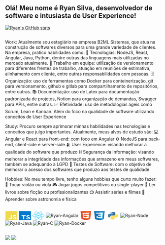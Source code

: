 ## Olá! Meu nome é Ryan Silva, desenvolvedor de software e intusiasta de User Experience!

[![Ryan's GitHub stats](https://github-readme-stats.vercel.app/api?username=RyanForward&show_icons=true&theme=highcontrast)](https://github.com/anuraghazra/github-readme-stats)

##

Work: Atualmente sou estagiário na empresa B2ML Sistemas, que atua na construção de softwares diversos para uma grande variedade de clientes. Na empresa, pratico habilidades como:
  📡 Tecnologias: NodeJS, React, Angular, Java, Python, dentre outras das linguagens mais utilizadas no mercado atualmente.
  👥 Trabalho em equipe: utilização de versionamento para diferentes frentes de trabalho, atuação em reuniões de estimativa, alinhamento com cliente, entre outras responsabilidades com pessoas.
  🗄️ Organização: uso de ferramentas como Docker para conteinerização, git para versionamento, github e gitlab para compartilhamento de repositórios, entre outras.
  📚 Documentação: uso de Latex para documentação padronizada de projetos, Notion para organização de demandas, Swagger para APIs, entre outras.
  📈 Efetividade: uso de metodologias ágeis como Scrum, Lean e Kanban. Além do foco na qualidade de software utilizando conceitos de User Experience

Study: Procuro sempre aprimorar minhas habilidades nas tecnologias e conceitos que julgo importantes. Atualmente, meus alvos de estudo são:
 💻 Angular e React para front-end: com foco em Angular
 ⚙️ NodeJS para back-end, client-side e server-side
 🫂 User Experience: visando melhorar a qualidade do software que produzo
 ⛓️ Segurança da Informação: visando melhorar a integridade das informações que armazeno em meus softwares, também se adequando à LGPD
 🧪 Testes de Software: com o objetivo de melhorar o acesso dos softwares que produzo aos testes de qualidade

Hobbies: No meu tempo livre, tenho alguns hobbies que curto muito fazer:
🎸 Tocar violão ou viola
🎮 Jogar jogos competitivos ou single-player
📕 Ler livros sobre ficção ou profissionalizantes
📺 Assistir séries e filmes
🔭 Aprender sobre astronomia e física

##

 <div>
  <img align="center" alt="Ryan-JS" height="30" width="40" src="https://raw.githubusercontent.com/devicons/devicon/master/icons/javascript/javascript-plain.svg">
  <img align="center" alt="Ryan-Ts" height="30" width="40" src="https://raw.githubusercontent.com/devicons/devicon/master/icons/typescript/typescript-plain.svg">
  <img align="center" alt="Ryan-React" height="30" width="40" src="https://raw.githubusercontent.com/devicons/devicon/master/icons/react/react-original.svg">
  <img align="center" alt="Ryan-Angular" height="30" width="40" src="https://cdn.jsdelivr.net/gh/devicons/devicon/icons/angularjs/angularjs-original.svg">
  <img align="center" alt="Ryan-HTML" height="30" width="40" src="https://raw.githubusercontent.com/devicons/devicon/master/icons/html5/html5-original.svg">
  <img align="center" alt="Ryan-CSS" height="30" width="40" src="https://raw.githubusercontent.com/devicons/devicon/master/icons/css3/css3-original.svg">
  <img align="center" alt="Ryan-Python" height="30" width="40" src="https://raw.githubusercontent.com/devicons/devicon/master/icons/python/python-original.svg">
  <img align="center" alt="Ryan-Node" height="30" width="40" src="https://cdn.jsdelivr.net/gh/devicons/devicon/icons/nodejs/nodejs-original.svg">
  <img align="center" alt="Ryan-Java" height="30" width="40" src="https://cdn.jsdelivr.net/gh/devicons/devicon/icons/java/java-original.svg">
  <img align="center" alt="Ryan-C" height="30" width="40" src="https://cdn.jsdelivr.net/gh/devicons/devicon/icons/c/c-original.svg">
  <img align="center" alt="Ryan-Docker" height="30" width="40" src="https://cdn.jsdelivr.net/gh/devicons/devicon/icons/docker/docker-plain-wordmark.svg">
 </div> 

##
 
<div> 
  <a href = "mailto:ryanchuello@gmail.com"><img src="https://img.shields.io/badge/-Gmail-%23333?style=for-the-badge&logo=gmail&logoColor=white" target="_blank"></a>
  <a href="https://www.linkedin.com/in/ryribeirosilva/" target="_blank"><img src="https://img.shields.io/badge/-LinkedIn-%230077B5?style=for-the-badge&logo=linkedin&logoColor=white" target="_blank"></a>  
</div>
